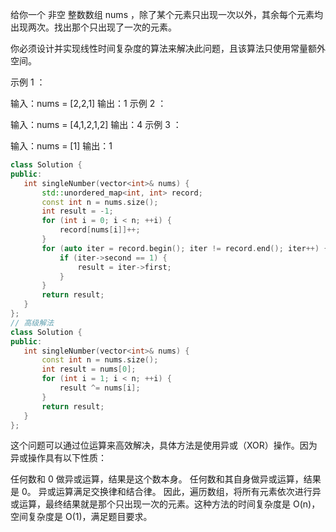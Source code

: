 给你一个 非空 整数数组 nums ，除了某个元素只出现一次以外，其余每个元素均出现两次。找出那个只出现了一次的元素。

你必须设计并实现线性时间复杂度的算法来解决此问题，且该算法只使用常量额外空间。

 

示例 1 ：

输入：nums = [2,2,1]
输出：1
示例 2 ：

输入：nums = [4,1,2,1,2]
输出：4
示例 3 ：

输入：nums = [1]
输出：1

 ``` cpp
class Solution {
public:
    int singleNumber(vector<int>& nums) {
        std::unordered_map<int, int> record;
        const int n = nums.size();
        int result = -1;
        for (int i = 0; i < n; ++i) {
            record[nums[i]]++;
        }
        for (auto iter = record.begin(); iter != record.end(); iter++) {
            if (iter->second == 1) {
                result = iter->first;
            }
        }
        return result;
    }
};
// 高级解法
class Solution {
public:
    int singleNumber(vector<int>& nums) {
        const int n = nums.size();
        int result = nums[0];
        for (int i = 1; i < n; ++i) {
            result ^= nums[i];
        }
        return result;
    }
};
```
这个问题可以通过位运算来高效解决，具体方法是使用异或（XOR）操作。因为异或操作具有以下性质：

任何数和 0 做异或运算，结果是这个数本身。
任何数和其自身做异或运算，结果是 0。
异或运算满足交换律和结合律。
因此，遍历数组，将所有元素依次进行异或运算，最终结果就是那个只出现一次的元素。这种方法的时间复杂度是 O(n)，空间复杂度是 O(1)，满足题目要求。
